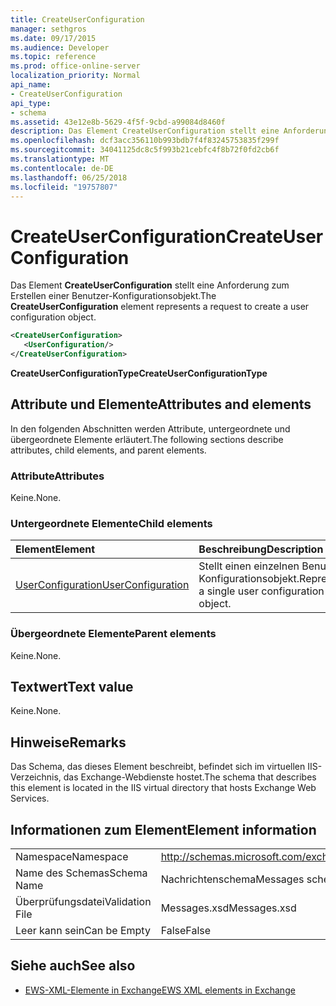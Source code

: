 ```yaml
---
title: CreateUserConfiguration
manager: sethgros
ms.date: 09/17/2015
ms.audience: Developer
ms.topic: reference
ms.prod: office-online-server
localization_priority: Normal
api_name:
- CreateUserConfiguration
api_type:
- schema
ms.assetid: 43e12e8b-5629-4f5f-9cbd-a99084d8460f
description: Das Element CreateUserConfiguration stellt eine Anforderung zum Erstellen einer Benutzer-Konfigurationsobjekt.
ms.openlocfilehash: dcf3acc356110b993bdb7f4f83245753835f299f
ms.sourcegitcommit: 34041125dc8c5f993b21cebfc4f8b72f0fd2cb6f
ms.translationtype: MT
ms.contentlocale: de-DE
ms.lasthandoff: 06/25/2018
ms.locfileid: "19757807"
---
```

# <a name="createuserconfiguration"></a><span data-ttu-id="93b19-103">CreateUserConfiguration</span><span class="sxs-lookup"><span data-stu-id="93b19-103">CreateUserConfiguration</span></span>

<span data-ttu-id="93b19-104">Das Element **CreateUserConfiguration** stellt eine Anforderung zum Erstellen einer Benutzer-Konfigurationsobjekt.</span><span class="sxs-lookup"><span data-stu-id="93b19-104">The **CreateUserConfiguration** element represents a request to create a user configuration object.</span></span> 
  
```xml
<CreateUserConfiguration>
   <UserConfiguration/>
</CreateUserConfiguration>
```

 <span data-ttu-id="93b19-105">**CreateUserConfigurationType**</span><span class="sxs-lookup"><span data-stu-id="93b19-105">**CreateUserConfigurationType**</span></span>
## <a name="attributes-and-elements"></a><span data-ttu-id="93b19-106">Attribute und Elemente</span><span class="sxs-lookup"><span data-stu-id="93b19-106">Attributes and elements</span></span>

<span data-ttu-id="93b19-107">In den folgenden Abschnitten werden Attribute, untergeordnete und übergeordnete Elemente erläutert.</span><span class="sxs-lookup"><span data-stu-id="93b19-107">The following sections describe attributes, child elements, and parent elements.</span></span>
  
### <a name="attributes"></a><span data-ttu-id="93b19-108">Attribute</span><span class="sxs-lookup"><span data-stu-id="93b19-108">Attributes</span></span>

<span data-ttu-id="93b19-109">Keine.</span><span class="sxs-lookup"><span data-stu-id="93b19-109">None.</span></span>
  
### <a name="child-elements"></a><span data-ttu-id="93b19-110">Untergeordnete Elemente</span><span class="sxs-lookup"><span data-stu-id="93b19-110">Child elements</span></span>

|<span data-ttu-id="93b19-111">**Element**</span><span class="sxs-lookup"><span data-stu-id="93b19-111">**Element**</span></span>|<span data-ttu-id="93b19-112">**Beschreibung**</span><span class="sxs-lookup"><span data-stu-id="93b19-112">**Description**</span></span>|
|:-----|:-----|
|[<span data-ttu-id="93b19-113">UserConfiguration</span><span class="sxs-lookup"><span data-stu-id="93b19-113">UserConfiguration</span></span>](userconfiguration.md) <br/> |<span data-ttu-id="93b19-114">Stellt einen einzelnen Benutzer-Konfigurationsobjekt.</span><span class="sxs-lookup"><span data-stu-id="93b19-114">Represents a single user configuration object.</span></span>  <br/> |
   
### <a name="parent-elements"></a><span data-ttu-id="93b19-115">Übergeordnete Elemente</span><span class="sxs-lookup"><span data-stu-id="93b19-115">Parent elements</span></span>

<span data-ttu-id="93b19-116">Keine.</span><span class="sxs-lookup"><span data-stu-id="93b19-116">None.</span></span>
  
## <a name="text-value"></a><span data-ttu-id="93b19-117">Textwert</span><span class="sxs-lookup"><span data-stu-id="93b19-117">Text value</span></span>

<span data-ttu-id="93b19-118">Keine.</span><span class="sxs-lookup"><span data-stu-id="93b19-118">None.</span></span>
  
## <a name="remarks"></a><span data-ttu-id="93b19-119">Hinweise</span><span class="sxs-lookup"><span data-stu-id="93b19-119">Remarks</span></span>

<span data-ttu-id="93b19-120">Das Schema, das dieses Element beschreibt, befindet sich im virtuellen IIS-Verzeichnis, das Exchange-Webdienste hostet.</span><span class="sxs-lookup"><span data-stu-id="93b19-120">The schema that describes this element is located in the IIS virtual directory that hosts Exchange Web Services.</span></span>
  
## <a name="element-information"></a><span data-ttu-id="93b19-121">Informationen zum Element</span><span class="sxs-lookup"><span data-stu-id="93b19-121">Element information</span></span>

|||
|:-----|:-----|
|<span data-ttu-id="93b19-122">Namespace</span><span class="sxs-lookup"><span data-stu-id="93b19-122">Namespace</span></span>  <br/> |http://schemas.microsoft.com/exchange/services/2006/messages  <br/> |
|<span data-ttu-id="93b19-123">Name des Schemas</span><span class="sxs-lookup"><span data-stu-id="93b19-123">Schema Name</span></span>  <br/> |<span data-ttu-id="93b19-124">Nachrichtenschema</span><span class="sxs-lookup"><span data-stu-id="93b19-124">Messages schema</span></span>  <br/> |
|<span data-ttu-id="93b19-125">Überprüfungsdatei</span><span class="sxs-lookup"><span data-stu-id="93b19-125">Validation File</span></span>  <br/> |<span data-ttu-id="93b19-126">Messages.xsd</span><span class="sxs-lookup"><span data-stu-id="93b19-126">Messages.xsd</span></span>  <br/> |
|<span data-ttu-id="93b19-127">Leer kann sein</span><span class="sxs-lookup"><span data-stu-id="93b19-127">Can be Empty</span></span>  <br/> |<span data-ttu-id="93b19-128">False</span><span class="sxs-lookup"><span data-stu-id="93b19-128">False</span></span>  <br/> |
   
## <a name="see-also"></a><span data-ttu-id="93b19-129">Siehe auch</span><span class="sxs-lookup"><span data-stu-id="93b19-129">See also</span></span>



- [<span data-ttu-id="93b19-130">EWS-XML-Elemente in Exchange</span><span class="sxs-lookup"><span data-stu-id="93b19-130">EWS XML elements in Exchange</span></span>](ews-xml-elements-in-exchange.md)

